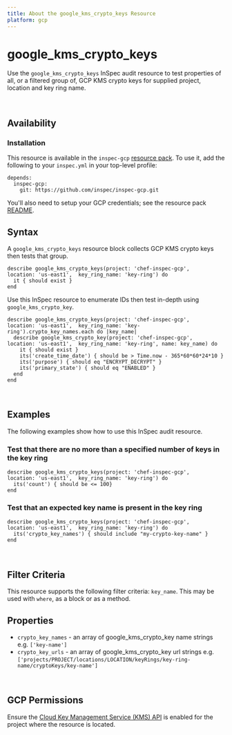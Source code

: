 ```yaml
---
title: About the google_kms_crypto_keys Resource
platform: gcp
---
```


# google\_kms\_crypto\_keys

Use the `google_kms_crypto_keys` InSpec audit resource to test properties of all, or a filtered group of, GCP KMS crypto keys for supplied project, location and key ring name.

<br>

## Availability

### Installation

This resource is available in the `inspec-gcp` [resource pack](https://www.inspec.io/docs/reference/glossary/#resource-pack).  To use it, add the following to your `inspec.yml` in your top-level profile:

    depends:
      inspec-gcp:
        git: https://github.com/inspec/inspec-gcp.git

You'll also need to setup your GCP credentials; see the resource pack [README](https://github.com/inspec/inspec-gcp#prerequisites).

## Syntax

A `google_kms_crypto_keys` resource block collects GCP KMS crypto keys then tests that group.

    describe google_kms_crypto_keys(project: 'chef-inspec-gcp',   location: 'us-east1',  key_ring_name: 'key-ring') do
      it { should exist }
    end

Use this InSpec resource to enumerate IDs then test in-depth using `google_kms_crypto_key`.

    describe google_kms_crypto_keys(project: 'chef-inspec-gcp',   location: 'us-east1',  key_ring_name: 'key-ring').crypto_key_names.each do |key_name|
      describe google_kms_crypto_key(project: 'chef-inspec-gcp',   location: 'us-east1',  key_ring_name: 'key-ring', name: key_name) do
        it { should exist }
        its('create_time_date') { should be > Time.now - 365*60*60*24*10 }
        its('purpose') { should eq "ENCRYPT_DECRYPT" }
        its('primary_state') { should eq "ENABLED" }
      end
    end

<br>

## Examples

The following examples show how to use this InSpec audit resource.

### Test that there are no more than a specified number of keys in the key ring

    describe google_kms_crypto_keys(project: 'chef-inspec-gcp',   location: 'us-east1',  key_ring_name: 'key-ring') do
      its('count') { should be <= 100}
    end

### Test that an expected key name is present in the key ring 

    describe google_kms_crypto_keys(project: 'chef-inspec-gcp',   location: 'us-east1',  key_ring_name: 'key-ring') do
      its('crypto_key_names') { should include "my-crypto-key-name" }
    end
    
<br>

## Filter Criteria

This resource supports the following filter criteria: `key_name`. This may be used with `where`, as a block or as a method.

## Properties

*  `crypto_key_names` - an array of google_kms_crypto_key name strings e.g. `['key-name']`
*  `crypto_key_urls` - an array of google_kms_crypto_key url strings e.g. `['projects/PROJECT/locations/LOCATION/keyRings/key-ring-name/cryptoKeys/key-name']`

<br>


## GCP Permissions

Ensure the [Cloud Key Management Service (KMS) API](https://console.cloud.google.com/apis/library/cloudkms.googleapis.com/) is enabled for the project where the resource is located.